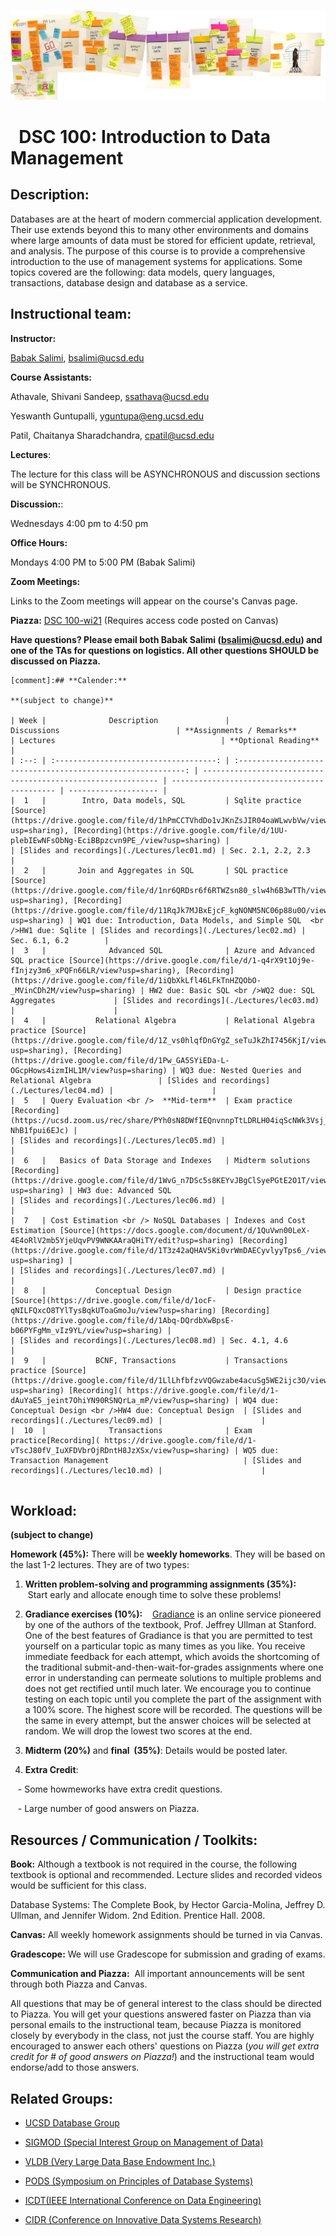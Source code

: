 ![The_Data_Lifecycle](fig/The_Data_Lifecycle.jpg)

#   DSC 100: Introduction to Data Management



## Description:

Databases are at the heart of modern commercial application development. Their use extends beyond this to many other environments and domains where large amounts of data must be stored for efficient update, retrieval, and analysis. The purpose of this course is to provide a comprehensive introduction to the use of management systems for applications. Some topics covered are the following: data models, query languages, transactions, database design and database as a service.



## Instructional team:

**Instructor:**

[Babak Salimi](https://bsalimi.github.io/), bsalimi@ucsd.edu

**Course Assistants:**

Athavale, Shivani Sandeep, [ssathava@ucsd.edu](mailto:ssathava@ucsd.edu) 

Yeswanth Guntupalli, [yguntupa@eng.ucsd.edu](mailto:yguntupa@eng.ucsd.edu) 

Patil, Chaitanya Sharadchandra, [cpatil@ucsd.edu](mailto:cpatil@ucsd.edu)

**Lectures**:

The lecture for this class will be ASYNCHRONOUS and discussion sections will be SYNCHRONOUS. 

**Discussion:**: 

Wednesdays 4:00 pm to 4:50 pm 

**Office Hours:**

Mondays 4:00 PM to 5:00 PM (Babak Salimi)

**Zoom Meetings:** 

Links to the Zoom meetings will appear on the course's Canvas page.



**Piazza:** [DSC 100-wi21](https://piazza.com/ucsd/winter2021/dsc100) (Requires access code posted on Canvas)

**Have questions? Please email both Babak Salimi (bsalimi@ucsd.edu) and one of the TAs for questions on logistics. All other questions SHOULD be discussed on Piazza.**



```
[comment]:## **Calender:**

**(subject to change)**

| Week |              Description               |                         Discussions                          | **Assignments / Remarks**                                    | Lectures                                     | **Optional Reading** |
| :--: | :------------------------------------: | :----------------------------------------------------------: | ------------------------------------------------------------ | -------------------------------------------- | -------------------- |
|  1   |        Intro, Data models, SQL         | Sqlite practice [Source](https://drive.google.com/file/d/1hPmCCTVhdDo1vJKnZsJIR04oaWLwvbVw/view?usp=sharing), [Recording](https://drive.google.com/file/d/1UU-plebIEwNFsObNg-EciBBpzcvn9PE_/view?usp=sharing) |                                                              | [Slides and recordings](./Lectures/lec01.md) | Sec. 2.1, 2.2, 2.3   |
|  2   |       Join and Aggregates in SQL       | SQL practice [Source](https://drive.google.com/file/d/1nr6QRDsr6f6RTWZsn80_slw4h6B3wTTh/view?usp=sharing), [Recording](https://drive.google.com/file/d/11RqJk7MJBxEjcF_kgNONM5NC06p88u0O/view?usp=sharing) | WQ1 due: Introduction, Data Models, and Simple SQL  <br />HW1 due: Sqlite | [Slides and recordings](./Lectures/lec02.md) | Sec. 6.1, 6.2        |
|  3   |              Advanced SQL              | Azure and Advanced SQL practice [Source](https://drive.google.com/file/d/1-q4rX9t1Oj9e-fInjzy3m6_xPQFn66LR/view?usp=sharing), [Recording](https://drive.google.com/file/d/1iQbXkLfl46LFkTnHZQObO-_MVinCDh2M/view?usp=sharing) | HW2 due: Basic SQL <br />WQ2 due: SQL Aggregates             | [Slides and recordings](./Lectures/lec03.md) |                      |
|  4   |           Relational Algebra           | Relational Algebra practice [Source](https://drive.google.com/file/d/1Z_vs0hlqfDnGYgZ_seTuJkZhI7456KjI/view?usp=sharing), [Recording](https://drive.google.com/file/d/1Pw_GA5SYiEDa-L-OGcpHows4izmIHL1M/view?usp=sharing) | WQ3 due: Nested Queries and Relational Algebra               | [Slides and recordings](./Lectures/lec04.md) |                      |
|  5   | Query Evaluation <br />  **Mid-term**  | Exam practice [Recording](https://ucsd.zoom.us/rec/share/PYh0sN8DWfIEQnvnnpTtLDRLH04iqScNWk3Vsj_nRCcOeI2qlFm58fGRfmuPJDez.FHa-NhB1fpui6EJc) |                                                              | [Slides and recordings](./Lectures/lec05.md) |                      |
|  6   |   Basics of Data Storage and Indexes   | Midterm solutions [Recording](https://drive.google.com/file/d/1WvG_n7DSc5s8KEYvJBgClSyePGtE2O1T/view?usp=sharing) | HW3 due: Advanced SQL                                        | [Slides and recordings](./Lectures/lec06.md) |                      |
|  7   | Cost Estimation <br /> NoSQL Databases | Indexes and Cost Estimation [Source](https://docs.google.com/document/d/1QuVwn00LeX-4E4oRlV2mb5YjeUqvPV9WNKAAraQHiTY/edit?usp=sharing) [Recording](https://drive.google.com/file/d/1T3z42aQHAV5Ki0vrWmDAECyvlyyTps6_/view?usp=sharing) |                                                              | [Slides and recordings](./Lectures/lec07.md) |                      |
|  8   |           Conceptual Design            | Design practice [Source](https://drive.google.com/file/d/1ocF-qNILFQxcO8TYlTysBqkUToaGmoJu/view?usp=sharing) [Recording](https://drive.google.com/file/d/1Abq-DQrdbXwBpsE-b06PYFgMm_vIz9YL/view?usp=sharing) |                                                              | [Slides and recordings](./Lectures/lec08.md) | Sec. 4.1, 4.6        |
|  9   |           BCNF, Transactions           | Transactions practice [Source](https://drive.google.com/file/d/1LlLhfbfzvVQGwzabe4acuSg5WE2ijc3O/view?usp=sharing) [Recording]( https://drive.google.com/file/d/1-dAuYaE5_jeint7OhiYN90RSNQrLa_mP/view?usp=sharing) | WQ4 due: Conceptual Design <br />HW4 due: Conceptual Design  | [Slides and recordings](./Lectures/lec09.md) |                      |
|  10  |              Transactions              | Exam practice[Recording]( https://drive.google.com/file/d/1-vTscJ80fV_IuXFDVbrOjRDntH8JzXSx/view?usp=sharing) | WQ5 due: Transaction Management                              | [Slides and recordings](./Lectures/lec10.md) |                      |


```



## Workload:

**(subject to change)**

**Homework (45%):** There will be **weekly homeworks**. They will be based on the last 1-2 lectures. They are of two types:

1. **Written problem-solving and programming assignments (35%):**
   Start early and allocate enough time to solve these problems! 

2. **Gradiance exercises (10%):**
   [Gradiance](https://www.gradiance.com/) is an online service pioneered by one of the authors of the textbook, Prof. Jeffrey Ullman at Stanford. One of the best features of Gradiance is that you are permitted to test yourself on a particular topic as many times as you like. You receive immediate feedback for each attempt, which avoids the shortcoming of the traditional submit-and-then-wait-for-grades assignments where one error in understanding can permeate solutions to multiple problems and does not get rectified until much later. We encourage you to continue testing on each topic until you complete the part of the assignment with a 100% score. The highest score will be recorded. The questions will be the same in every attempt, but the answer choices will be selected at random. We will drop the lowest two scores at the end.

3. **Midterm (20%)** and **final  (35%)**: Details would be posted later.

4. **Extra Credit**: 

   - Some howmeworks have extra credit questions.

   - Large number of good answers on Piazza.  

## Resources / Communication / Toolkits:

**Book:** Although a textbook is not required in the course, the following textbook is optional and recommended. Lecture slides and recorded videos would be sufficient for this class.

Database Systems: The Complete Book, by Hector Garcia-Molina, Jeffrey D. Ullman, and Jennifer Widom. 2nd Edition. Prentice Hall. 2008.

**Canvas:** All weekly homework assignments should be turned in via Canvas.

**Gradescope:** We will use Gradescope for submission and grading of exams.

**Communication and Piazza:**  All important announcements will be sent through both Piazza and Canvas.

All questions that may be of general interest to the class should be directed to Piazza. You will get your questions answered faster on Piazza than via personal emails to the instructional team, because Piazza is monitored closely by everybody in the class, not just the course staff. You are highly encouraged to answer each others' questions on Piazza (*you will get extra credit for # of good answers on Piazza!*) and the instructional team would endorse/add to those answers.



## Related Groups:

- [UCSD Database Group](https://dbucsd.github.io/)

- [SIGMOD (Special Interest Group on Management of Data)](https://www.google.com/url?q=https%3A%2F%2Fsigmod.org%2F&sa=D&sntz=1&usg=AFQjCNEv9sM8CpuOZ7oxWFX_20353W6NZw)

- [VLDB (Very Large Data Base Endowment Inc.)](https://www.google.com/url?q=https%3A%2F%2Fwww.vldb.org%2F&sa=D&sntz=1&usg=AFQjCNEN7a3TJIOhpq3OC7bw9DKWHhki-w)

- [PODS (Symposium on Principles of Database Systems)](https://www.google.com/url?q=https%3A%2F%2Fsigmod.org%2Fpods%2F&sa=D&sntz=1&usg=AFQjCNEy52V8Padws9vrgz2GoFYinNgG9Q)

- [ICDT(IEEE International Conference on Data Engineering)](http://ieee-icde.org/)

- [CIDR (Conference on Innovative Data Systems Research)](http://www.google.com/url?q=http%3A%2F%2Fcidrdb.org%2F&sa=D&sntz=1&usg=AFQjCNHZ5MTU545Lei9xcYfQR9fHHLan5w)
